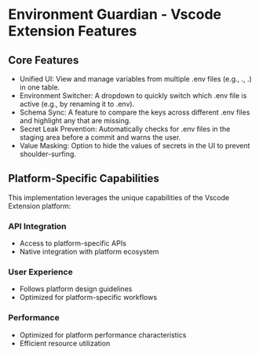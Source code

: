 # Environment Guardian - Vscode Extension Features

## Core Features
- Unified UI: View and manage variables from multiple .env files (e.g., ., .) in one table.
- Environment Switcher: A dropdown to quickly switch which .env file is active (e.g., by renaming it to .env).
- Schema Sync: A feature to compare the keys across different .env files and highlight any that are missing.
- Secret Leak Prevention: Automatically checks for .env files in the staging area before a commit and warns the user.
- Value Masking: Option to hide the values of secrets in the UI to prevent shoulder-surfing.

## Platform-Specific Capabilities
This implementation leverages the unique capabilities of the Vscode Extension platform:

### API Integration
- Access to platform-specific APIs
- Native integration with platform ecosystem

### User Experience
- Follows platform design guidelines
- Optimized for platform-specific workflows

### Performance
- Optimized for platform performance characteristics
- Efficient resource utilization
